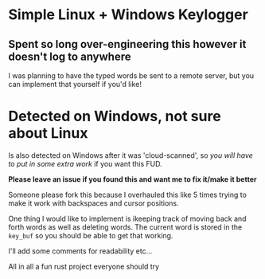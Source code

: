 # Simple Linux + Windows Keylogger
## Spent so long over-engineering this however it doesn't log to anywhere

I was planning to have the typed words be sent to a remote server, but you can implement that yourself if you'd like!

# Detected on Windows, not sure about Linux
Is also detected on Windows after it was 'cloud-scanned', so _you will have to put in some extra work_ if you want this FUD.

__Please leave an issue if you found this and want me to fix it/make it better__

Someone please fork this because I overhauled this like 5 times trying to make it work with backspaces and cursor positions.

One thing I would like to implement is ikeeping track of moving back and forth words as well as deleting words. The current word is stored in the `key_buf` so you should be able to get that working.

I'll add some comments for readability etc...

All in all a fun rust project everyone should try
